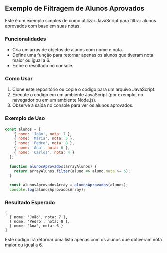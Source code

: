 ## Exemplo de Filtragem de Alunos Aprovados

Este é um exemplo simples de como utilizar JavaScript para filtrar alunos aprovados com base em suas notas.

### Funcionalidades

- Cria um array de objetos de alunos com nome e nota.
- Define uma função para retornar apenas os alunos que tiveram nota maior ou igual a 6.
- Exibe o resultado no console.

### Como Usar

1. Clone este repositório ou copie o código para um arquivo JavaScript.
2. Execute o código em um ambiente JavaScript (por exemplo, no navegador ou em um ambiente Node.js).
3. Observe a saída no console para ver os alunos aprovados.

### Exemplo de Uso

```javascript
const alunos = [
    { nome: 'João', nota: 7 },
    { nome: 'Maria', nota: 5 },
    { nome: 'Pedro', nota: 8 },
    { nome: 'Ana', nota: 6 },
    { nome: 'Carlos', nota: 4 }
  ];
  
  function alunosAprovados(arrayAlunos) {
    return arrayAlunos.filter(aluno => aluno.nota >= 6);
  }
  
  const alunosAprovadosArray = alunosAprovados(alunos);
  console.log(alunosAprovadosArray);
```

### Resultado Esperado

```plaintext
[
  { nome: 'João', nota: 7 },
  { nome: 'Pedro', nota: 8 },
  { nome: 'Ana', nota: 6 }
]
```

Este código irá retornar uma lista apenas com os alunos que obtiveram nota maior ou igual a 6.
